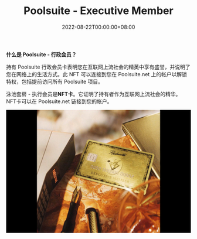 ﻿---
title: "Poolsuite - Executive Member"
description: "超夏季互联网集团。以前称为池畔FM。"
date: 2022-08-22T00:00:00+08:00
lastmod: 2022-08-23T00:00:00+08:00
draft: false
authors: ["june"]
featuredImage: "poolsuite-executive-member.png"
tags: ["Collectibles","Poolsuite - Executive Member"]
categories: ["nfts"]
nfts: ["Collectibles"]
blockchain: "ETH"
website: "https://twitter.com/poolsuite"
twitter: ""
discord: ""
telegram: "https://t.me/poolsuite"
github: ""
youtube: ""
twitch: ""
facebook: ""
instagram: "https://www.instagram.com/poolsuite/"
reddit: ""
medium: ""
steam: ""
gitbook: ""
googleplay: ""
appstore: ""
status: "Live"
weight: 
lightgallery: true
toc: true
pinned: false
recommend: false
recommend1: false
---
**什么是 Poolsuite - 行政会员？**

持有 Poolsuite 行政会员卡表明您在互联网上流社会的精英中享有盛誉，并说明了您在网络上的生活方式。此 NFT 可以连接到您在 Poolsuite.net 上的帐户以解锁特权，包括提前访问所有 Poolsuite 项目。

泳池套房 - 执行会员是**NFT卡**。它证明了持有者作为互联网上流社会的精华。NFT卡可以在 Poolsuite.net 链接到您的帐户。

![Poolsuite 行政会员](42.png)